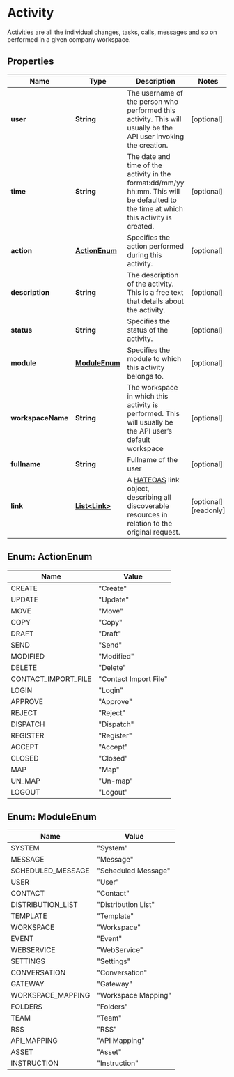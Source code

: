 

# Activity

Activities are all the individual changes, tasks, calls, messages and so on performed in a given company workspace.

## Properties

| Name | Type | Description | Notes |
|------------ | ------------- | ------------- | -------------|
|**user** | **String** |  The username of the person who performed this activity. This will usually be the API user invoking the creation. |  [optional] |
|**time** | **String** | The date and time of the activity in the format:dd/mm/yy hh:mm. This will be defaulted to the time at which this activity is created. |  [optional] |
|**action** | [**ActionEnum**](#ActionEnum) | Specifies the action performed during this activity. |  [optional] |
|**description** | **String** | The description of the activity. This is a free text that details about the activity. |  [optional] |
|**status** | **String** | Specifies the status of the activity. |  [optional] |
|**module** | [**ModuleEnum**](#ModuleEnum) | Specifies the module to which this activity belongs to. |  [optional] |
|**workspaceName** | **String** | The workspace in which this activity is performed. This will usually be the API user’s default workspace |  [optional] |
|**fullname** | **String** | Fullname of the user |  [optional] |
|**link** | [**List&lt;Link&gt;**](Link.md) | A [HATEOAS](https://en.wikipedia.org/wiki/HATEOAS) link object, describing all discoverable resources in relation to the original request. |  [optional] [readonly] |



## Enum: ActionEnum

| Name | Value |
|---- | -----|
| CREATE | &quot;Create&quot; |
| UPDATE | &quot;Update&quot; |
| MOVE | &quot;Move&quot; |
| COPY | &quot;Copy&quot; |
| DRAFT | &quot;Draft&quot; |
| SEND | &quot;Send&quot; |
| MODIFIED | &quot;Modified&quot; |
| DELETE | &quot;Delete&quot; |
| CONTACT_IMPORT_FILE | &quot;Contact Import File&quot; |
| LOGIN | &quot;Login&quot; |
| APPROVE | &quot;Approve&quot; |
| REJECT | &quot;Reject&quot; |
| DISPATCH | &quot;Dispatch&quot; |
| REGISTER | &quot;Register&quot; |
| ACCEPT | &quot;Accept&quot; |
| CLOSED | &quot;Closed&quot; |
| MAP | &quot;Map&quot; |
| UN_MAP | &quot;Un-map&quot; |
| LOGOUT | &quot;Logout&quot; |



## Enum: ModuleEnum

| Name | Value |
|---- | -----|
| SYSTEM | &quot;System&quot; |
| MESSAGE | &quot;Message&quot; |
| SCHEDULED_MESSAGE | &quot;Scheduled Message&quot; |
| USER | &quot;User&quot; |
| CONTACT | &quot;Contact&quot; |
| DISTRIBUTION_LIST | &quot;Distribution List&quot; |
| TEMPLATE | &quot;Template&quot; |
| WORKSPACE | &quot;Workspace&quot; |
| EVENT | &quot;Event&quot; |
| WEBSERVICE | &quot;WebService&quot; |
| SETTINGS | &quot;Settings&quot; |
| CONVERSATION | &quot;Conversation&quot; |
| GATEWAY | &quot;Gateway&quot; |
| WORKSPACE_MAPPING | &quot;Workspace Mapping&quot; |
| FOLDERS | &quot;Folders&quot; |
| TEAM | &quot;Team&quot; |
| RSS | &quot;RSS&quot; |
| API_MAPPING | &quot;API Mapping&quot; |
| ASSET | &quot;Asset&quot; |
| INSTRUCTION | &quot;Instruction&quot; |



